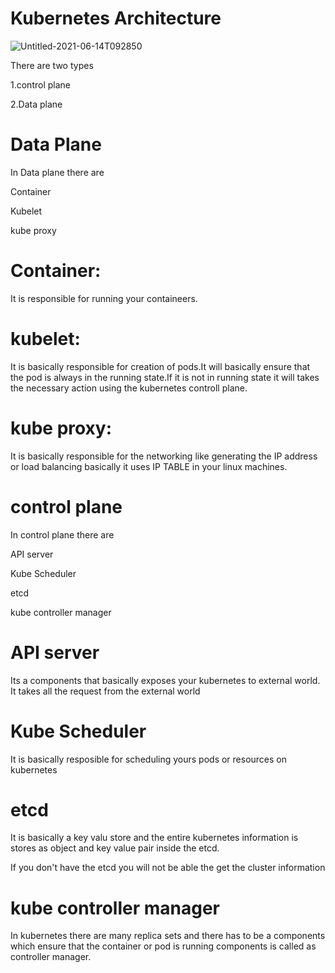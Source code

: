 Kubernetes Architecture
=======================


![Untitled-2021-06-14T092850](https://github.com/vishwajitkumar5/Kubernetes/assets/36007696/4eb02cd7-c97d-461b-84b3-c67a3c45a1fc)


There are two types 

1.control plane

2.Data plane

Data Plane
==========================
In Data plane there are 

Container

Kubelet

kube proxy

Container: 
==========

It is responsible for running your containeers.

kubelet:
========
It is basically responsible for creation of pods.It will basically ensure that the pod is always in the running state.If it is not in running state it will takes the necessary action using the kubernetes controll plane.

kube proxy:
===========
It is basically responsible for the networking like generating the IP address or load balancing basically it uses IP TABLE in your linux machines.

control plane
==============
In control plane there are 

API server

Kube Scheduler

etcd

kube controller manager

API server
==========
Its a components that basically exposes your kubernetes to external world. It takes all the request from the external world

Kube Scheduler
==============
It is basically resposible for scheduling yours pods or resources on kubernetes

etcd
====
It is basically a key valu store and the entire kubernetes information is stores as object and key value pair inside the etcd.

If you don't have the etcd you will not be able the get the cluster information

kube controller manager
=======================
In kubernetes there are many replica sets and there has to be a components which ensure that the container or pod is running components is called as controller manager.

